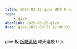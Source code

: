 ```yaml
---
title: 2025-03-22-give 違規 0 人
tags:
    - give
abbrlink: 2025-03-22-give
date: give-2025-03-22 12:00:00
---
```

give 板 [板規連結](https://www.ptt.cc/bbs/give/M.1612495900.A.C32.html)
昨天違規 0 人

